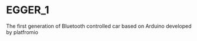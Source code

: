 # EGGER_1
The first generation of Bluetooth controlled car based on Arduino
developed by platfromio
